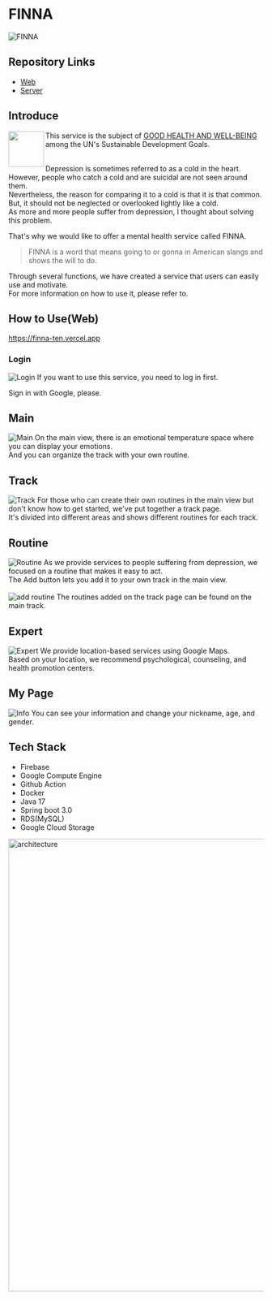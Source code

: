 # FINNA
![FINNA](https://github.com/Finna-GDSC/DoFarming_PM/assets/144197605/81a272b0-0421-4770-accc-82c8f74480cf)

## Repository Links
* [Web](https://github.com/Finna-GDSC/DoFarming_WEB)
* [Server](https://github.com/Finna-GDSC/DoFarming_SERVER)

## Introduce
<img align = 'left' src = "https://github.com/Finna-GDSC/DoFarming_PM/assets/144197605/6bbaff8e-5e6f-478a-b50f-7ea573569d93" width = "70px" height = "70px">
</img>

This service is the subject of [GOOD HEALTH AND WELL-BEING](https://sdgs.un.org/goals/goal3) among the UN's Sustainable Development Goals.
<br></br>

Depression is sometimes referred to as a cold in the heart.
However, people who catch a cold and are suicidal are not seen around them.    
Nevertheless, the reason for comparing it to a cold is that it is that common. But, it should not be neglected or overlooked lightly like a cold.    
As more and more people suffer from depression, I thought about solving this problem.

That's why we would like to offer a mental health service called FINNA.
> FINNA is a word that means going to or gonna in American slangs and shows the will to do.

Through several functions, we have created a service that users can easily use and motivate.   
For more information on how to use it, please refer to.

## How to Use(Web)
https://finna-ten.vercel.app

### Login
![Login](https://github.com/Finna-GDSC/DoFarming_PM/assets/144197605/bc4218eb-e4a3-4f7a-aa5d-1b241d512c39)
If you want to use this service, you need to log in first.

Sign in with Google, please.

## Main
![Main](https://github.com/Finna-GDSC/DoFarming_PM/assets/144197605/964fc245-b84e-413d-9d02-ea0d3b0db4e0)
On the main view, there is an emotional temperature space where you can display your emotions.   
And you can organize the track with your own routine.

## Track
![Track](https://github.com/Finna-GDSC/DoFarming_PM/assets/144197605/5f248af0-f122-4f13-855e-298393f9f1d6)
For those who can create their own routines in the main view but don't know how to get started, we've put together a track page.   
It's divided into different areas and shows different routines for each track.

## Routine
![Routine](https://github.com/Finna-GDSC/DoFarming_PM/assets/144197605/ee834ecb-54d7-46f2-af48-e1c6f66b348b)
As we provide services to people suffering from depression, we focused on a routine that makes it easy to act.   
The Add button lets you add it to your own track in the main view.
<br></br>
![add routine](https://github.com/Finna-GDSC/DoFarming_PM/assets/144197605/fe93e5aa-5660-4a25-9272-637e819bf0a5)
The routines added on the track page can be found on the main track.

## Expert
![Expert](https://github.com/Finna-GDSC/DoFarming_PM/assets/144197605/22137256-f3ae-4100-9096-25b2544b0899)
We provide location-based services using Google Maps.   
Based on your location, we recommend psychological, counseling, and health promotion centers.

## My Page
![Info](https://github.com/Finna-GDSC/DoFarming_PM/assets/144197605/a4e4f74f-4386-411c-9c47-166e3ac0952a)
You can see your information and change your nickname, age, and gender.


## Tech Stack
* Firebase
* Google Compute Engine
* Github Action
* Docker
* Java 17
* Spring boot 3.0
* RDS(MySQL)
* Google Cloud Storage

<img width="892" alt="architecture" src="https://github.com/Finna-GDSC/DoFarming_PM/assets/144197605/f18585dc-40ae-4ab7-94e9-6c7d46a19499">
